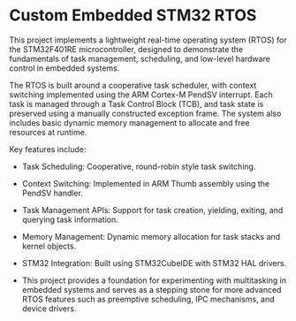 # Custom Embedded STM32 RTOS

This project implements a lightweight real-time operating system (RTOS) for the STM32F401RE microcontroller, designed to demonstrate the fundamentals of task management, scheduling, and low-level hardware control in embedded systems.

The RTOS is built around a cooperative task scheduler, with context switching implemented using the ARM Cortex-M PendSV interrupt. Each task is managed through a Task Control Block (TCB), and task state is preserved using a manually constructed exception frame. The system also includes basic dynamic memory management to allocate and free resources at runtime.

Key features include:

- Task Scheduling: Cooperative, round-robin style task switching.

- Context Switching: Implemented in ARM Thumb assembly using the PendSV handler.

- Task Management APIs: Support for task creation, yielding, exiting, and querying task information.

- Memory Management: Dynamic memory allocation for task stacks and kernel objects.

- STM32 Integration: Built using STM32CubeIDE with STM32 HAL drivers.

- This project provides a foundation for experimenting with multitasking in embedded systems and serves as a stepping stone for more advanced RTOS features such as preemptive scheduling, IPC mechanisms, and device drivers.
